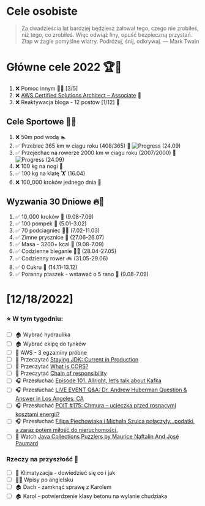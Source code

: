 
Cele osobiste
==============
> Za dwadzieścia lat bardziej będziesz żałował tego, czego nie zrobiłeś, niż tego, co zrobiłeś. Więc odwiąż liny, opuść bezpieczną przystań. Złap w żagle pomyślne wiatry. Podróżuj, śnij, odkrywaj.
> — Mark Twain

# Główne cele 2022 🏆🥇
1. ❌ Pomoc innym 🧚‍♂️ [3/5]
2. ❌ [AWS Certified Solutions Architect – Associate](https://aws.amazon.com/certification/certified-solutions-architect-associate/) 📜
3. ❌ Reaktywacja bloga - 12 postów [1/12] 📝

## Cele Sportowe 💪🥈
1. ❌ 50m pod wodą 🏊
2. ✅ Przebiec 365 km w ciagu roku (408/365) 🏃 ![Progress](https://progress-bar.dev/112/) (24.09)
3. ✅ Przejechac na rowerze 2000 km w ciagu roku (2007/2000) 🚴 ![Progress](https://progress-bar.dev/100/) (24.09)
4. ❌ 100 kg na nogi 🦵
5. ✅ 100 kg na klatę 🏋️ (16.04)
6. ❌ 100_000 kroków jednego dnia 🚶

## Wyzwania 30 Dniowe 🔥🥉
1. ✅ 10_000 kroków 🦶 (9.08-7.09)
2. ✅ 100 pompek 🙇 (5.01-3.02)
3. ✅ 70 podciagniec 🏋️‍♂️ (7.02-11.03)
4. ✅ Zimne prysznice 🚿 (27.06-26.07)
5. ✅ Masa - 3200+ kcal 🍌 (9.08-7.09)
6. ✅ Codzienne bieganie 🏃‍♀️ (28.04-27.05)
7. ✅ Codzienny rower 🚲 (31.05-29.06)
8. ✅ 0 Cukru 🎂 (14.11-13.12)
9. ✅ Poranny ptaszek - wstawać o 5 rano 🌅 (9.08-7.09)

# [12/18/2022]
### ⭐ W tym tygodniu:
- [ ] 🏠 Wybrać hydraulika
- [ ] 🏠 Wybrać ekipę do tynków
- [ ] 🎥 AWS - 3 egzaminy próbne
- [ ] 📗 Przeczytać [Staying JDK: Current in Production](https://www.infoq.com/presentations/java-upgrade-path/)
- [ ] 📗 Przeczytać [What is CORS?](https://simplelocalize.io/blog/posts/what-is-cors/)
- [ ] 📗 Przeczytać [Chain of responsibility](https://java-design-patterns.com/patterns/chain-of-responsibility/)
- [ ] 🎧 Przesłuchać [Episode 101. Allright, let’s talk about Kafka](https://www.javapubhouse.com/2022/11/episode-101-allright-lets-talk-about-kafka.html)
- [ ] 🎧 Przesłuchać [LIVE EVENT Q&A: Dr. Andrew Huberman Question & Answer in Los Angeles, CA](https://youtu.be/TO0WUTq5zYI)
- [ ] 🎧 Przesłuchać [POIT #175: Chmura – ucieczka przed rosnącymi kosztami energii?](https://porozmawiajmyoit.pl/poit-175-chmura-ucieczka-przed-rosnacymi-kosztami-energii/)
- [ ] 🎧 Przesłuchać [Filipa Piechowiaka i Michała Szulca połączyły…podatki, a zaraz potem miłość do nieruchomości.](https://zaprojektujswojezycie.pl/filipa-piechowiaka-i-michala-szulca-polaczyly-podatki-a-zaraz-potem-milosc-do-nieruchomosci/)
- [ ] 🎥 Watch [Java Collections Puzzlers by Maurice Naftalin And José Paumard](https://youtu.be/w6hhjg_gt_M)

### Rzeczy na przyszłość 🏅
- [ ] 🥶 Klimatyzacja - dowiedzieć się co i jak
- [ ] 🧑‍🎓 Wpisy po angielsku
- [ ] 🏠 Dach - zamknąć sprawę z Karolem
- [ ] 🏠 Karol - potwierdzenie klasy betonu na wylanie chudziaka

